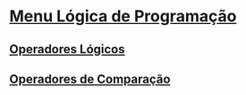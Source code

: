 # [Menu Lógica de Programação](../menu_logica-programacao.md)

## [Operadores Lógicos](operadores-logicos.md)

## [Operadores de Comparação](operadores-comparacao.md)
